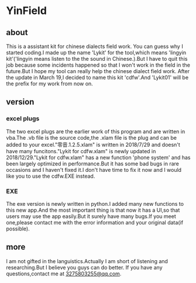 # YinField
## about
This is a assistant kit for chinese dialects field work.
You can guess why I started coding.I made up the name 'Lykit' for the tool,which means 'lingyin kit'('lingyin means listen to the the sound in Chinese.).But I have to quit this job because some incidents happened so that I won't work in the field in the future.But I hope my tool can really help the chinese dialect field work.
After the update in March 19,I decided to name this kit 'cdfw'.And 'Lykit01' will be the prefix for my work from now on.

## version
### excel plugs
The two excel plugs are the earlier work of this program and  are written in vba.The .vb file is the source code,the .xlam file is the plug and can be added to your excel."零音.1.2.5.xlam" is written in 2018/7/29 and doesn't have many funcitons."Lykit for cdfw.xlam" is newly updated in 2018/12/29."Lykit for cdfw.xlam" has a new function 'phone system' and has been largely optimized in performance.But it has some bad bugs in rare occasions and I haven't fixed it.I don't have time to fix it now and I would like you to use the cdfw.EXE instead.

### EXE
The exe version is newly written in python.I added many new functions to this new app.And the most important thing is that now it has a UI,so that users may use the app easily.But it surely have many bugs.If you meet one,please contact me with the error information and your original data(if possible).

## more
I am not gifted in the languistics.Actually I am short of listening and researching.But I believe you guys can do better.
If you have any questions,contact me at 3275803255@qq.com.
